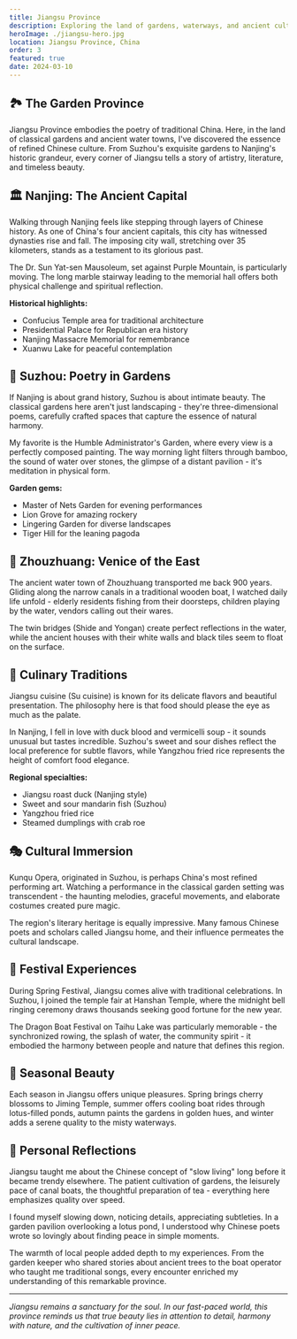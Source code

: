```yaml
---
title: Jiangsu Province
description: Exploring the land of gardens, waterways, and ancient culture
heroImage: ./jiangsu-hero.jpg
location: Jiangsu Province, China
order: 3
featured: true
date: 2024-03-10
---
```


## 🏞️ The Garden Province

Jiangsu Province embodies the poetry of traditional China. Here, in the land of classical gardens and ancient water towns, I've discovered the essence of refined Chinese culture. From Suzhou's exquisite gardens to Nanjing's historic grandeur, every corner of Jiangsu tells a story of artistry, literature, and timeless beauty.

## 🏛️ Nanjing: The Ancient Capital

Walking through Nanjing feels like stepping through layers of Chinese history. As one of China's four ancient capitals, this city has witnessed dynasties rise and fall. The imposing city wall, stretching over 35 kilometers, stands as a testament to its glorious past.

The Dr. Sun Yat-sen Mausoleum, set against Purple Mountain, is particularly moving. The long marble stairway leading to the memorial hall offers both physical challenge and spiritual reflection.

**Historical highlights:**
- Confucius Temple area for traditional architecture
- Presidential Palace for Republican era history
- Nanjing Massacre Memorial for remembrance
- Xuanwu Lake for peaceful contemplation

## 🎋 Suzhou: Poetry in Gardens

If Nanjing is about grand history, Suzhou is about intimate beauty. The classical gardens here aren't just landscaping - they're three-dimensional poems, carefully crafted spaces that capture the essence of natural harmony.

My favorite is the Humble Administrator's Garden, where every view is a perfectly composed painting. The way morning light filters through bamboo, the sound of water over stones, the glimpse of a distant pavilion - it's meditation in physical form.

**Garden gems:**
- Master of Nets Garden for evening performances
- Lion Grove for amazing rockery
- Lingering Garden for diverse landscapes
- Tiger Hill for the leaning pagoda

## 🚤 Zhouzhuang: Venice of the East

The ancient water town of Zhouzhuang transported me back 900 years. Gliding along the narrow canals in a traditional wooden boat, I watched daily life unfold - elderly residents fishing from their doorsteps, children playing by the water, vendors calling out their wares.

The twin bridges (Shide and Yongan) create perfect reflections in the water, while the ancient houses with their white walls and black tiles seem to float on the surface.

## 🍜 Culinary Traditions

Jiangsu cuisine (Su cuisine) is known for its delicate flavors and beautiful presentation. The philosophy here is that food should please the eye as much as the palate.

In Nanjing, I fell in love with duck blood and vermicelli soup - it sounds unusual but tastes incredible. Suzhou's sweet and sour dishes reflect the local preference for subtle flavors, while Yangzhou fried rice represents the height of comfort food elegance.

**Regional specialties:**
- Jiangsu roast duck (Nanjing style)
- Sweet and sour mandarin fish (Suzhou)
- Yangzhou fried rice
- Steamed dumplings with crab roe

## 🎭 Cultural Immersion

Kunqu Opera, originated in Suzhou, is perhaps China's most refined performing art. Watching a performance in the classical garden setting was transcendent - the haunting melodies, graceful movements, and elaborate costumes created pure magic.

The region's literary heritage is equally impressive. Many famous Chinese poets and scholars called Jiangsu home, and their influence permeates the cultural landscape.

## 🏮 Festival Experiences

During Spring Festival, Jiangsu comes alive with traditional celebrations. In Suzhou, I joined the temple fair at Hanshan Temple, where the midnight bell ringing ceremony draws thousands seeking good fortune for the new year.

The Dragon Boat Festival on Taihu Lake was particularly memorable - the synchronized rowing, the splash of water, the community spirit - it embodied the harmony between people and nature that defines this region.

## 🌸 Seasonal Beauty

Each season in Jiangsu offers unique pleasures. Spring brings cherry blossoms to Jiming Temple, summer offers cooling boat rides through lotus-filled ponds, autumn paints the gardens in golden hues, and winter adds a serene quality to the misty waterways.

## 💭 Personal Reflections

Jiangsu taught me about the Chinese concept of "slow living" long before it became trendy elsewhere. The patient cultivation of gardens, the leisurely pace of canal boats, the thoughtful preparation of tea - everything here emphasizes quality over speed.

I found myself slowing down, noticing details, appreciating subtleties. In a garden pavilion overlooking a lotus pond, I understood why Chinese poets wrote so lovingly about finding peace in simple moments.

The warmth of local people added depth to my experiences. From the garden keeper who shared stories about ancient trees to the boat operator who taught me traditional songs, every encounter enriched my understanding of this remarkable province.

---

*Jiangsu remains a sanctuary for the soul. In our fast-paced world, this province reminds us that true beauty lies in attention to detail, harmony with nature, and the cultivation of inner peace.* 